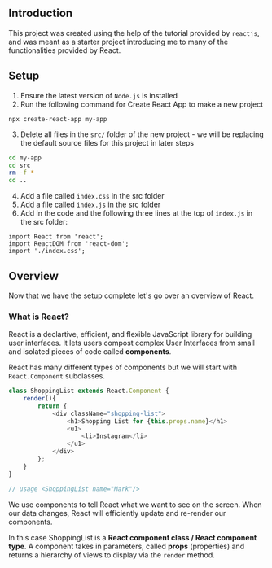 ## Introduction 

This project was created using the help of the tutorial provided by `reactjs`, and was meant as a starter project introducing me to many of the functionalities provided by React. 


## Setup

1. Ensure the latest version of `Node.js` is installed 
2. Run the following command for Create React App to make a new project 
```
npx create-react-app my-app
```
3. Delete all files in the `src/` folder of the new project - we will be replacing the default source files for this project in later steps 
```bash
cd my-app 
cd src
rm -f *
cd .. 
```
4. Add a file called `index.css` in the src folder 
5. Add a file called `index.js` in the src folder 
6. Add in the code and the following three lines at the top of `index.js` in the src folder: 

```
import React from 'react'; 
import ReactDOM from 'react-dom'; 
import './index.css'; 
```

## Overview 

Now that we have the setup complete let's go over an overview of React. 

### What is React? 

React is a declartive, efficient, and flexible JavaScript library for building user interfaces. It lets users compost complex User Interfaces from small and isolated pieces of code called **components**. 

React has many different types of components but we will start with `React.Component` subclasses. 

```javascript
class ShoppingList extends React.Component {
    render(){
        return {
            <div className="shopping-list">
                <h1>Shopping List for {this.props.name}</h1>
                <u1>
                    <li>Instagram</li>
                </u1>
            </div>
        };
    }
}

// usage <ShoppingList name="Mark"/>
```

We use components to tell React what we want to see on the screen. When our data changes, React will efficiently update and re-render our components. 

In this case ShoppingList is a **React component class / React component type**. A component takes in parameters, called **props** (properties) and returns a hierarchy of views to display via the `render` method. 





